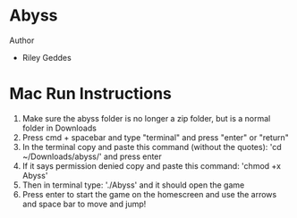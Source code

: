 # Abyss 


Author 
* Riley Geddes


# Mac Run Instructions 

1. Make sure the abyss folder is no longer a zip folder, but is a normal folder in Downloads
2. Press cmd + spacebar and type "terminal" and press "enter" or "return" 
3. In the terminal copy and paste this command (without the quotes): 'cd ~/Downloads/abyss/' and press enter
4. If it says permission denied copy and paste this command: 'chmod +x Abyss'
5. Then in terminal type: './Abyss' and it should open the game 
6. Press enter to start the game on the homescreen and use the arrows and space bar to move and jump!